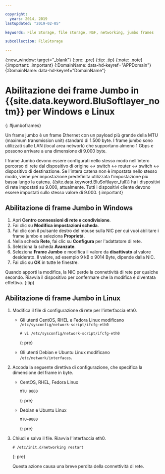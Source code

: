 ```yaml
---

copyright:
  years: 2014, 2019
lastupdated: "2019-02-05"

keywords: File Storage, file storage, NSF, networking, jumbo frames

subcollection: FileStorage

---
```

{:new_window: target="_blank"}
{:pre: .pre}
{:tip: .tip}
{:note: .note}
{:important: .important}
{:DomainName: data-hd-keyref="APPDomain"}
{:DomainName: data-hd-keyref="DomainName"}


# Abilitazione dei frame Jumbo in {{site.data.keyword.BluSoftlayer_notm}} per Windows e Linux
{: #jumboframes}

Un frame jumbo è un frame Ethernet con un payload più grande della MTU (maximum transmission unit) standard di 1.500 byte. I frame jumbo sono utilizzati sulle LAN (local area network) che supportano almeno 1 Gbps e possono arrivare a una dimensione di 9.000 byte.

I frame Jumbo devono essere configurati nello stesso modo nell'intero percorso di rete dal dispositivo di origine <-> switch <-> router <-> switch <-> dispositivo di destinazione. Se l'intera catena non è impostata nello stesso modo, viene per impostazione predefinita utilizzata l'impostazione più bassa lungo la catena. {{site.data.keyword.BluSoftlayer_full}} ha i dispositivi di rete impostati su 9.000, attualmente. Tutti i dispositivi cliente devono essere impostati sullo stesso valore di 9.000.
{:important}

## Abilitazione di frame Jumbo in Windows

1. Apri **Centro connessioni di rete e condivisione**.
2. Fai clic su **Modifica impostazioni scheda**.
3. Fai clic con il pulsante destro del mouse sulla NIC per cui vuoi abilitare i frame jumbo e seleziona **Proprietà**.
4. Nella scheda **Rete**, fai clic su **Configura** per l'adattatore di rete.
5. Seleziona la scheda **Avanzate**.
6. Seleziona **Frame Jumbo** e modifica il valore da **disattivato** al valore desiderato. Il valore, ad esempio 9 kB o 9014 Byte, dipende dalla NIC.
7. Fai clic su **OK** in tutte le finestre.

Quando apporti la modifica, la NIC perde la connettività di rete per qualche secondo. Riavvia il dispositivo per confermare che la modifica è diventata effettiva.
{:tip}


## Abilitazione di frame Jumbo in Linux

1. Modifica il file di configurazione di rete per l'interfaccia eth0.
   - Gli utenti CentOS, RHEL e Fedora Linux modificano `/etc/sysconfig/network-script/ifcfg-eth0`
     ```
     # vi /etc/sysconfig/network-script/ifcfg-eth0
     ```
     {: pre}

   - Gli utenti Debian e Ubuntu Linux modificano `/etc/network/interfaces`.

2. Accoda la seguente direttiva di configurazione, che specifica la dimensione del frame in byte.
   - CentOS, RHEL, Fedora Linux
     ```
     MTU 9000
     ```
     {: pre}

   - Debian e Ubuntu Linux
     ```
     MTU=9000
     ```
     {: pre}

3. Chiudi e salva il file. Riavvia l'interfaccia eth0.
   ```
   # /etc/init.d/networking restart
   ```
   {: pre}

   Questa azione causa una breve perdita della connettività di rete.

